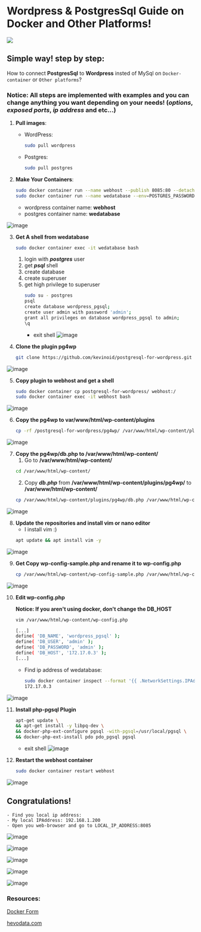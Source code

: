 # Wordpress & PostgresSql Guide on Docker and Other Platforms!
<p align="left">
  <a href="https://skillicons.dev">
    <img src="https://skillicons.dev/icons?i=postgres,wordpress,docker" />
  </a>
</p>

## Simple way! step by step:

How to connect **PostgresSql** to **Wordpress** insted of MySql on `Docker-container` or `Other platforms`?

### Notice: All steps are implemented with examples and you can change anything you want depending on your needs! (*options*, *exposed ports*, *ip address* and etc...)

1. **Pull images**:
    - WordPress:
        ```bash
        sudo pull wordpress
        ```
    - Postgres:
        ```bash
        sudo pull postgres
        ```

2. **Make Your Containers**:
    ```bash
    sudo docker container run --name webhost --publish 8085:80 --detach wordpress
    sudo docker container run --name wedatabase --env=POSTGRES_PASSWORD=1998mix$ --detach postgres
    ```
    - wordpress container name: **webhost**
    - postgres container name: **wedatabase**

![image](https://github.com/mehrdad-mixtape/Wordpress_and_Postgres_Guide/blob/master/index1.png)

3. **Get A shell from wedatabase**
    ```bash
    sudo docker container exec -it wedatabase bash
    ```
    1. login with ***postgres*** user
    2. get ***psql*** shell
    3. create database
    4. create superuser
    5. get high privilege to superuser
        ```bash
        sudo su - postgres
        psql
        create database wordpress_pgsql;
        create user admin with password 'admin';
        grant all privileges on database wordpress_pgsql to admin;
        \q
        ```
        - exit shell
![image](https://github.com/mehrdad-mixtape/Wordpress_and_Postgres_Guide/blob/master/index2.png)

4. **Clone the plugin pg4wp**
    ```bash
    git clone https://github.com/kevinoid/postgresql-for-wordpress.git
    ```
![image](https://github.com/mehrdad-mixtape/Wordpress_and_Postgres_Guide/blob/master/index3.png)

5. **Copy plugin to webhost and get a shell**
    ```bash
    sudo docker container cp postgresql-for-wordpress/ webhost:/
    sudo docker container exec -it webhost bash
    ```
![image](https://github.com/mehrdad-mixtape/Wordpress_and_Postgres_Guide/blob/master/index4.png)

6. **Copy the pg4wp to var/www/html/wp-content/plugins**
    ```bash
    cp -rf /postgresql-for-wordpress/pg4wp/ /var/www/html/wp-content/plugins/
    ```
![image](https://github.com/mehrdad-mixtape/Wordpress_and_Postgres_Guide/blob/master/index5.png)

7. **Copy the pg4wp/db.php to /var/www/html/wp-content/**
    1. Go to **/var/www/html/wp-content/**
    ```bash
    cd /var/www/html/wp-content/
    ```
    2. Copy ***db.php*** from **/var/www/html/wp-content/plugins/pg4wp/** to **/var/www/html/wp-content/**
    ```bash
    cp /var/www/html/wp-content/plugins/pg4wp/db.php /var/www/html/wp-content/
    ```

![image](https://github.com/mehrdad-mixtape/Wordpress_and_Postgres_Guide/blob/master/index6.png)

8. **Update the repositories and install vim or nano editor**
    - I install vim :)
    ```bash
    apt update && apt install vim -y
    ```
![image](https://github.com/mehrdad-mixtape/Wordpress_and_Postgres_Guide/blob/master/index7.png)

9. **Get Copy wp-config-sample.php and rename it to wp-config.php**
    ```bash
    cp /var/www/html/wp-content/wp-config-sample.php /var/www/html/wp-content/wp-config.php
    ```
![image](https://github.com/mehrdad-mixtape/Wordpress_and_Postgres_Guide/blob/master/index8.png)

10. **Edit wp-config.php**

    **Notice: If you aren't using docker, don't change the DB_HOST**

    ```bash
    vim /var/www/html/wp-content/wp-config.php

    [...]
    define( 'DB_NAME', 'wordpress_pgsql' );
    define( 'DB_USER', 'admin' );
    define( 'DB_PASSWORD', 'admin' );
    define( 'DB_HOST', '172.17.0.3' );
    [...]
    ```
    - Find ip address of wedatabase:
        ```bash
        sudo docker container inspect --format '{{ .NetworkSettings.IPAddress }}' wedatabase
        172.17.0.3
        ```
![image](https://github.com/mehrdad-mixtape/Wordpress_and_Postgres_Guide/blob/master/index9.png)

11. **Install php-pgsql Plugin**
    ```bash
    apt-get update \
    && apt-get install -y libpq-dev \
    && docker-php-ext-configure pgsql -with-pgsql=/usr/local/pgsql \
    && docker-php-ext-install pdo pdo_pgsql pgsql
    ```
    - exit shell
![image](https://github.com/mehrdad-mixtape/Wordpress_and_Postgres_Guide/blob/master/index10.png)

12. **Restart the webhost container**
    ```bash
    sudo docker container restart webhost
    ```
![image](https://github.com/mehrdad-mixtape/Wordpress_and_Postgres_Guide/blob/master/index11.png)

## Congratulations!
    - Find you local ip address:
    - My local IPAddress: 192.168.1.200
    - Open you web-browser and go to LOCAL_IP_ADDRESS:8085

![image](https://github.com/mehrdad-mixtape/Wordpress_and_Postgres_Guide/blob/master/index12.png)

![image](https://github.com/mehrdad-mixtape/Wordpress_and_Postgres_Guide/blob/master/index13.png)

![image](https://github.com/mehrdad-mixtape/Wordpress_and_Postgres_Guide/blob/master/index14.png)

![image](https://github.com/mehrdad-mixtape/Wordpress_and_Postgres_Guide/blob/master/index15.png)

![image](https://github.com/mehrdad-mixtape/Wordpress_and_Postgres_Guide/blob/master/index16.png)

### Resources:
[Docker Form](https://forums.docker.com/t/your-php-installation-appears-to-be-missing-the-postgresql-extension-which-is-required-by-wordpress-with-pg4wp/74117/3)

[hevodata.com](https://hevodata.com/learn/wordpress-postgresql/)